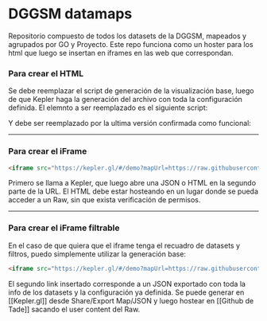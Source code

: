 # DGGSM datamaps
Repositorio compuesto de todos los datasets de la DGGSM, mapeados y agrupados por GO y Proyecto. 
Este repo funciona como un hoster para los html que luego se insertan en iframes en las web que correspondan. 

### Para crear el HTML

Se debe reemplazar el script de generación de la visualización base, luego de que Kepler haga la generación del archivo con toda la configuración definida. 
El elemnto a ser reemplazado es el siguiente script: 

Y debe ser reemplazado por la ultima versión confirmada como funcional:

------------------------

### Para crear el iFrame


```html
<iframe src="https://kepler.gl/#/demo?mapUrl=https://raw.githubusercontent.com/NaughtyWallaby/DGGSM-datamaps/main/keplertest2.html" style="border:0px #ffffff none;" name="myiFrame" scrolling="no" frameborder="1" marginheight="0px" marginwidth="0px" height="500px" width="1200px" allowfullscreen></iframe>
```

Primero se llama a Kepler, que luego abre una JSON o HTML en la segundo parte de la URL.
El HTML debe estar hosteando en un lugar donde se pueda acceder a un Raw, sin que exista verificación de permisos.

---------------------------

### Para crear el iFrame filtrable

En el caso de que quiera que el iframe tenga el recuadro de datasets y filtros, puedo simplemente utilizar la generación base: 

```html 
<iframe src="https://kepler.gl/#/demo?mapUrl=https://raw.githubusercontent.com/NaughtyWallaby/DGGSM-datamaps/main/keplertest2.json" style="border:0px #ffffff none;" name="myiFrame" scrolling="no" frameborder="1" marginheight="0px" marginwidth="0px" height="800px" width="600px" allowfullscreen></iframe>
```

El segundo link insertado corresponde a un JSON exportado con toda la info de los datasets y la configuración ya definida. Se puede generar en [[Kepler.gl]] desde Share/Export Map/JSON y luego hostear en [[Github de Tade]] sacando el user content del Raw. 

